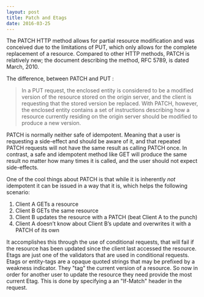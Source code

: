 ```yaml
---
layout: post
title: Patch and Etags
date: 2016-03-25
---
```


The PATCH HTTP method allows for partial resource modification and was
conceived due to the limitations of PUT, which only allows for the
complete replacement of a resource. Compared to other HTTP methods,
PATCH is relatively new; the document describing the method, RFC 5789,
is dated March, 2010.

The difference, between PATCH and PUT :

> In a PUT request, the enclosed entity is considered to be a modified
> version of the resource stored on the origin server, and the client is
> requesting that the stored version be replaced. With PATCH, however,
> the enclosed entity contains a set of instructions describing how a
> resource currently residing on the origin server should be modified to
> produce a new version.

PATCH is normally neither safe of idempotent. Meaning that a user is
requesting a side-effect and should be aware of it, and that repeated
PATCH requests will not have the same result as calling PATCH once. In
contrast, a safe and idempotent method like GET will produce the same
result no matter how many times it is called, and the user should not
expect side-effects.

One of the cool things about PATCH is that while it is inherently *not*
idempotent it can be issued in a way that it is, which helps the
following scenario:

1.  Client A GETs a resource
2.  Client B GETs the same resource
3.  Client B updates the resource with a PATCH (beat Client A to
    the punch)
4.  Client A doesn’t know about Client B’s update and overwrites it with
    a PATCH of its own

It accomplishes this through the use of conditional requests, that will
fail if the resource has been updated since the client last accessed the
resource. Etags are just one of the validators that are used in
conditional requests. Etags or entity-tags are a opaque quoted strings
that may be prefixed by a weakness indicator. They "tag" the current
version of a resource. So now in order for another user to update the
resource they need provide the most current Etag. This is done by
specifying a an "If-Match" header in the request.

